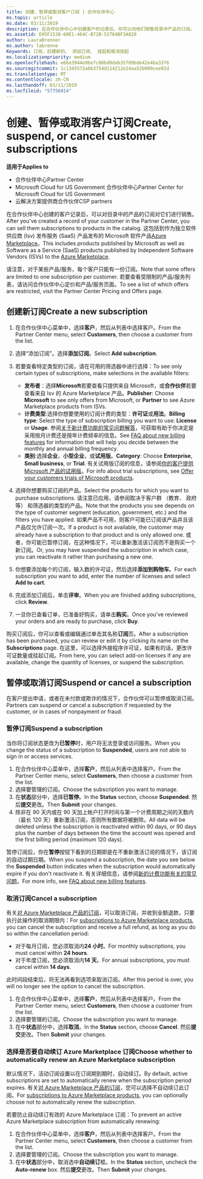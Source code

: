 ```yaml
---
title: 创建、暂停或取消客户订阅 | 合作伙伴中心
ms.topic: article
ms.date: 03/11/2019
description: 在合作伙伴中心中创建客户的记录后，你可以向他们销售目录中产品的订阅。
ms.assetid: E95F1538-60E1-464C-B72B-52764BF3A820
author: LauraBrenner
ms.author: labrenne
Keywords: 订阅，创建新的、 添加订阅、 挂起和取消挂起
ms.localizationpriority: medium
ms.openlocfilehash: e66e3944e9be7c08bd0dab35f09bde42e4ba33f6
ms.sourcegitcommit: 1c1345572abb3754d114212e24aa52b009cee92d
ms.translationtype: MT
ms.contentlocale: zh-CN
ms.lasthandoff: 03/11/2019
ms.locfileid: "57756914"
---
```

# <a name="create-suspend-or-cancel-customer-subscriptions"></a><span data-ttu-id="8fa46-104">创建、暂停或取消客户订阅</span><span class="sxs-lookup"><span data-stu-id="8fa46-104">Create, suspend, or cancel customer subscriptions</span></span>

<span data-ttu-id="8fa46-105">**适用于**</span><span class="sxs-lookup"><span data-stu-id="8fa46-105">**Applies to**</span></span>

-  <span data-ttu-id="8fa46-106">合作伙伴中心</span><span class="sxs-lookup"><span data-stu-id="8fa46-106">Partner Center</span></span>
-  <span data-ttu-id="8fa46-107">Microsoft Cloud for US Government 合作伙伴中心</span><span class="sxs-lookup"><span data-stu-id="8fa46-107">Partner Center for Microsoft Cloud for US Government</span></span>
-  <span data-ttu-id="8fa46-108">云解决方案提供商合作伙伴</span><span class="sxs-lookup"><span data-stu-id="8fa46-108">CSP partners</span></span>

<span data-ttu-id="8fa46-109">在合作伙伴中心创建的客户记录后，可以对目录中的产品的订阅对它们进行销售。</span><span class="sxs-lookup"><span data-stu-id="8fa46-109">After you've created a record of your customer in the Partner Center, you can sell them subscriptions to products in the catalog.</span></span> <span data-ttu-id="8fa46-110">这包括到作为独立软件供应商 (Isv) 发布服务 (SaaS) 产品发布的 Microsoft 软件产品[Azure Marketplace](https://azuremarketplace.microsoft.com/marketplace)。</span><span class="sxs-lookup"><span data-stu-id="8fa46-110">This includes products published by Microsoft as well as Software as a Service (SaaS) products published by Independent Software Vendors (ISVs) to the [Azure Marketplace](https://azuremarketplace.microsoft.com/marketplace).</span></span> 

<span data-ttu-id="8fa46-111">请注意，对于某些产品/服务，每个客户只能有一份订阅。</span><span class="sxs-lookup"><span data-stu-id="8fa46-111">Note that some offers are limited to one subscription per customer.</span></span> <span data-ttu-id="8fa46-112">若要查看受限制的产品/服务列表，请访问合作伙伴中心定价和产品/服务页面。</span><span class="sxs-lookup"><span data-stu-id="8fa46-112">To see a list of which offers are restricted, visit the Partner Center Pricing and Offers page.</span></span> 


## <a name="create-a-new-subscription"></a><span data-ttu-id="8fa46-113">创建新订阅</span><span class="sxs-lookup"><span data-stu-id="8fa46-113">Create a new subscription</span></span>

1. <span data-ttu-id="8fa46-114">在合作伙伴中心菜单中，选择**客户**，然后从列表中选择客户。</span><span class="sxs-lookup"><span data-stu-id="8fa46-114">From the Partner Center menu, select **Customers**, then choose a customer from the list.</span></span>

2. <span data-ttu-id="8fa46-115">选择“添加订阅”。选择**添加订阅**。</span><span class="sxs-lookup"><span data-stu-id="8fa46-115">Select **Add subscription**.</span></span>

3. <span data-ttu-id="8fa46-116">若要查看特定类型的订阅，请在可用的筛选器中进行选择：</span><span class="sxs-lookup"><span data-stu-id="8fa46-116">To see only certain types of subscriptions, make selections in the available filters:</span></span>
   - <span data-ttu-id="8fa46-117">**发布者**：选择**Microsoft**若要查看只提供来自 Microsoft，或**合作伙伴**若要查看来自 Isv 的 Azure Marketplace 产品。</span><span class="sxs-lookup"><span data-stu-id="8fa46-117">**Publisher**: Choose **Microsoft** to see only offers from Microsoft, or **Partner** to see Azure Marketplace products from ISVs.</span></span>
   - <span data-ttu-id="8fa46-118">**计费类型**:选择你想要使用的订阅计费的类型：**许可证**或**用法**。</span><span class="sxs-lookup"><span data-stu-id="8fa46-118">**Billing type**: Select the type of subscription billing you want to use: **License** or **Usage**.</span></span> <span data-ttu-id="8fa46-119">参阅[关于新计费功能的常见问题解答](faq-about-new-billing-features.md)，可获取有助于你决定是采用按月计费还是按年计费频率的信息。</span><span class="sxs-lookup"><span data-stu-id="8fa46-119">See [FAQ about new billing features](faq-about-new-billing-features.md) for information that will help you decide between the monthly and annual billing frequency.</span></span>
   - <span data-ttu-id="8fa46-120">**类别**:选择**企业**，**小型企业**，或**试用版**。</span><span class="sxs-lookup"><span data-stu-id="8fa46-120">**Category**: Choose **Enterprise**, **Small business**, or **Trial**.</span></span> <span data-ttu-id="8fa46-121">有关试用版订阅的信息，请参阅[你的客户提供 Microsoft 产品的试用版](offer-your-customers-trials-of-microsoft-products.md)。</span><span class="sxs-lookup"><span data-stu-id="8fa46-121">For info about trial subscriptions, see [Offer your customers trials of Microsoft products](offer-your-customers-trials-of-microsoft-products.md).</span></span>

4. <span data-ttu-id="8fa46-122">选择你想要购买订阅的产品。</span><span class="sxs-lookup"><span data-stu-id="8fa46-122">Select the products for which you want to purchase subscriptions.</span></span> <span data-ttu-id="8fa46-123">请注意已应用，请参阅取决于客户群 （教育、 政府等） 和筛选器的类型的产品。</span><span class="sxs-lookup"><span data-stu-id="8fa46-123">Note that the products you see depends on the type of customer segment (education, government, etc.) and the filters you have applied.</span></span> <span data-ttu-id="8fa46-124">如果产品不可用，则客户可能已订阅该产品并且该产品仅允许订阅一次。</span><span class="sxs-lookup"><span data-stu-id="8fa46-124">If a product is not available, the customer may already have a subscription to that product and is only allowed one.</span></span> <span data-ttu-id="8fa46-125">或者，你可能已暂停订阅，在这种情况下，可以重新激活该订阅而不是购买一个新订阅。</span><span class="sxs-lookup"><span data-stu-id="8fa46-125">Or, you may have suspended the subscription in which case, you can reactivate it rather than purchasing a new one.</span></span>

5. <span data-ttu-id="8fa46-126">你想要添加每个的订阅，输入数的许可证，然后选择**添加到购物车**。</span><span class="sxs-lookup"><span data-stu-id="8fa46-126">For each subscription you want to add, enter the number of licenses and select **Add to cart**.</span></span>

6. <span data-ttu-id="8fa46-127">完成添加订阅后，单击**评审**。</span><span class="sxs-lookup"><span data-stu-id="8fa46-127">When you are finished adding subscriptions, click **Review**.</span></span>

7. <span data-ttu-id="8fa46-128">一旦你已查看订单，已准备好购买，请单击**购买**。</span><span class="sxs-lookup"><span data-stu-id="8fa46-128">Once you've reviewed your orders and are ready to purchase, click **Buy**.</span></span>

<span data-ttu-id="8fa46-129">购买订阅后，你可以查看或编辑通过单击其名称**订阅**页。</span><span class="sxs-lookup"><span data-stu-id="8fa46-129">After a subscription has been purchased, you can review or edit it by clicking its name on the **Subscriptions** page.</span></span> <span data-ttu-id="8fa46-130">在这里，可以选择外接程序许可证，如果有的话，更改许可证数量或挂起订阅。</span><span class="sxs-lookup"><span data-stu-id="8fa46-130">From here, you can select add-on licenses if any are available, change the quantity of licenses, or suspend the subscription.</span></span>


## <a name="suspend-or-cancel-a-subscription"></a><span data-ttu-id="8fa46-131">暂停或取消订阅</span><span class="sxs-lookup"><span data-stu-id="8fa46-131">Suspend or cancel a subscription</span></span>

<span data-ttu-id="8fa46-132">在客户提出申请，或者在未付款或欺诈的情况下，合作伙伴可以暂停或取消订阅。</span><span class="sxs-lookup"><span data-stu-id="8fa46-132">Partners can suspend or cancel a subscription if requested by the customer, or in cases of nonpayment or fraud.</span></span>

### <a name="suspend-a-subscription"></a><span data-ttu-id="8fa46-133">暂停订阅</span><span class="sxs-lookup"><span data-stu-id="8fa46-133">Suspend a subscription</span></span>

<span data-ttu-id="8fa46-134">当你将订阅状态更改为**已暂停**时，用户将无法登录或访问服务。</span><span class="sxs-lookup"><span data-stu-id="8fa46-134">When you change the status of a subscription to **Suspended**, users are not able to sign in or access services.</span></span>

1.  <span data-ttu-id="8fa46-135">在合作伙伴中心菜单中，选择**客户**，然后从列表中选择客户。</span><span class="sxs-lookup"><span data-stu-id="8fa46-135">From the Partner Center menu, select **Customers**, then choose a customer from the list.</span></span>
2.  <span data-ttu-id="8fa46-136">选择要管理的订阅。</span><span class="sxs-lookup"><span data-stu-id="8fa46-136">Choose the subscription you want to manage.</span></span>
3.  <span data-ttu-id="8fa46-137">在**状态**部分中，选择**已暂停**。</span><span class="sxs-lookup"><span data-stu-id="8fa46-137">In the **Status** section, choose **Suspended**.</span></span> <span data-ttu-id="8fa46-138">然后**提交**更改。</span><span class="sxs-lookup"><span data-stu-id="8fa46-138">Then **Submit** your changes.</span></span>
4.  <span data-ttu-id="8fa46-139">除非在 90 天内或在 90 天加上帐户打开时间与第一个计费周期之间的天数内（最长 120 天）重新激活订阅，否则所有数据将被删除。</span><span class="sxs-lookup"><span data-stu-id="8fa46-139">All data will be deleted unless the subscription is reactivated within 90 days, or 90 days plus the number of days between the time the account was opened and the first billing period (maximum 120 days).</span></span>

<span data-ttu-id="8fa46-140">暂停订阅后，你在**暂停**按钮下看到的日期即是在不重新激活订阅的情况下，该订阅的自动过期日期。</span><span class="sxs-lookup"><span data-stu-id="8fa46-140">When you suspend a subscription, the date you see below the **Suspended** button indicates when the subscription would automatically expire if you don't reactivate it.</span></span> <span data-ttu-id="8fa46-141">有关详细信息，请参阅[新的计费功能有关的常见问题](faq-about-new-billing-features.md)。</span><span class="sxs-lookup"><span data-stu-id="8fa46-141">For more info, see [FAQ about new billing features](faq-about-new-billing-features.md).</span></span>

### <a name="cancel-a-subscription"></a><span data-ttu-id="8fa46-142">取消订阅</span><span class="sxs-lookup"><span data-stu-id="8fa46-142">Cancel a subscription</span></span>

<span data-ttu-id="8fa46-143">有关[对 Azure Marketplace 产品的订阅](sell-marketplace-products.md)，可以取消订阅，并收到全额退款，只要执行此操作的取消期限内：</span><span class="sxs-lookup"><span data-stu-id="8fa46-143">For [subscriptions to Azure Marketplace products](sell-marketplace-products.md), you can cancel the subscription and receive a full refund, as long as you do so within the cancellation period:</span></span> 

- <span data-ttu-id="8fa46-144">对于每月订阅，您必须取消内**24 小时**。</span><span class="sxs-lookup"><span data-stu-id="8fa46-144">For monthly subscriptions, you must cancel within **24 hours**.</span></span>
- <span data-ttu-id="8fa46-145">对于年度订阅，您必须取消内**14 天**。</span><span class="sxs-lookup"><span data-stu-id="8fa46-145">For annual subscriptions, you must cancel within **14 days**.</span></span>

<span data-ttu-id="8fa46-146">此时间段结束后，将无法再看到选项来取消订阅。</span><span class="sxs-lookup"><span data-stu-id="8fa46-146">After this period is over, you will no longer see the option to cancel the subscription.</span></span>

1.  <span data-ttu-id="8fa46-147">在合作伙伴中心菜单中，选择**客户**，然后从列表中选择客户。</span><span class="sxs-lookup"><span data-stu-id="8fa46-147">From the Partner Center menu, select **Customers**, then choose a customer from the list.</span></span>
2.  <span data-ttu-id="8fa46-148">选择要管理的订阅。</span><span class="sxs-lookup"><span data-stu-id="8fa46-148">Choose the subscription you want to manage.</span></span>
3.  <span data-ttu-id="8fa46-149">在中**状态**部分中，选择**取消**。</span><span class="sxs-lookup"><span data-stu-id="8fa46-149">In the **Status** section, choose **Cancel**.</span></span> <span data-ttu-id="8fa46-150">然后**提交**更改。</span><span class="sxs-lookup"><span data-stu-id="8fa46-150">Then **Submit** your changes.</span></span>

### <a name="choose-whether-to-automatically-renew-an-azure-marketplace-subscription"></a><span data-ttu-id="8fa46-151">选择是否要自动续订 Azure Marketplace 订阅</span><span class="sxs-lookup"><span data-stu-id="8fa46-151">Choose whether to automatically renew an Azure Marketplace subscription</span></span>

<span data-ttu-id="8fa46-152">默认情况下，活动订阅设置以在订阅期到期时，自动续订。</span><span class="sxs-lookup"><span data-stu-id="8fa46-152">By default, active subscriptions are set to automatically renew when the subscription period expires.</span></span> <span data-ttu-id="8fa46-153">有关[对 Azure Marketplace 产品的订阅](sell-marketplace-products.md)，您可以选择不自动续订此订阅。</span><span class="sxs-lookup"><span data-stu-id="8fa46-153">For [subscriptions to Azure Marketplace products](sell-marketplace-products.md), you can optionally choose not to automatically renew the subscription.</span></span>

<span data-ttu-id="8fa46-154">若要防止自动续订有效的 Azure Marketplace 订阅：</span><span class="sxs-lookup"><span data-stu-id="8fa46-154">To prevent an active Azure Marketplace subscription from automatically renewing:</span></span>

1.  <span data-ttu-id="8fa46-155">在合作伙伴中心菜单中，选择**客户**，然后从列表中选择客户。</span><span class="sxs-lookup"><span data-stu-id="8fa46-155">From the Partner Center menu, select **Customers**, then choose a customer from the list.</span></span>
2.  <span data-ttu-id="8fa46-156">选择要管理的订阅。</span><span class="sxs-lookup"><span data-stu-id="8fa46-156">Choose the subscription you want to manage.</span></span>
3.  <span data-ttu-id="8fa46-157">在中**状态**部分中，取消选中**自动续订**框。</span><span class="sxs-lookup"><span data-stu-id="8fa46-157">In the **Status** section, uncheck the **Auto-renew** box.</span></span> <span data-ttu-id="8fa46-158">然后**提交**更改。</span><span class="sxs-lookup"><span data-stu-id="8fa46-158">Then **Submit** your changes.</span></span>


 



